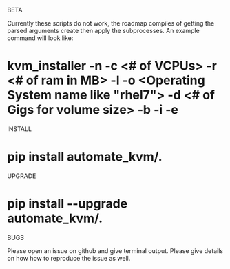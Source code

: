 BETA

Currently these scripts do not work, the roadmap compiles of getting the parsed arguments create then apply the subprocesses. An example command will look like:

#  kvm_installer -n <hostname> -c <# of VCPUs> -r <# of ram in MB> -l <location of mirror for install> -o <Operating System name like "rhel7"> -d <# of Gigs for volume size> -b <Network bridge adapter> -i <directory and file name for kickstart> -e <additional arguments like output to terminal and the kickstart file name>

INSTALL

# pip install automate_kvm/.


UPGRADE

# pip install --upgrade automate_kvm/.


BUGS

Please open an issue on github and give terminal output. Please give details on how how to reproduce the issue as well.

